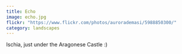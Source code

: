 ```yaml
---
title: Echo
image: echo.jpg
flickr: "https://www.flickr.com/photos/aurorademasi/5988850300/"
category: landscapes
---
```

Ischia, just under the Aragonese Castle :)